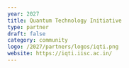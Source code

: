 ```yaml
---
year: 2027
title: Quantum Technology Initiative
type: partner
draft: false
category: community
logo: /2027/partners/logos/iqti.png
website: https://iqti.iisc.ac.in/
---
```

